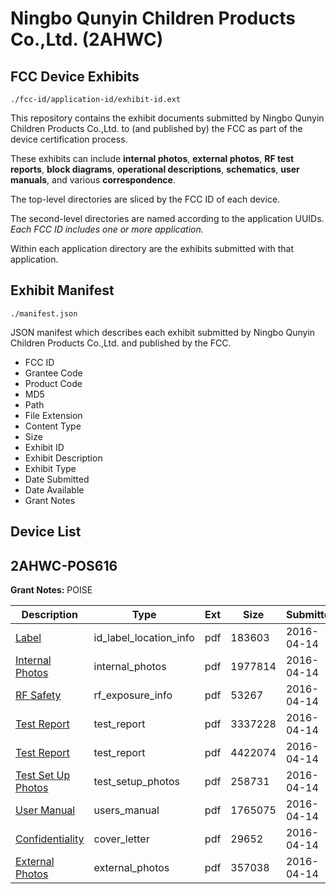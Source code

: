 # Ningbo Qunyin Children Products Co.,Ltd. (2AHWC)
## FCC Device Exhibits

```
./fcc-id/application-id/exhibit-id.ext
```

This repository contains the exhibit documents submitted by Ningbo Qunyin Children Products Co.,Ltd. to (and published by) the FCC as part of the device certification process.

These exhibits can include **internal photos**, **external photos**, **RF test reports**, **block diagrams**, **operational descriptions**, **schematics**, **user manuals**, and various **correspondence**.

The top-level directories are sliced by the FCC ID of each device.

The second-level directories are named according to the application UUIDs. *Each FCC ID includes one or more application.*

Within each application directory are the exhibits submitted with that application. 

## Exhibit Manifest

```
./manifest.json
```

JSON manifest which describes each exhibit submitted by Ningbo Qunyin Children Products Co.,Ltd. and published by the FCC.

- FCC ID
- Grantee Code
- Product Code
- MD5
- Path
- File Extension
- Content Type
- Size
- Exhibit ID
- Exhibit Description
- Exhibit Type
- Date Submitted
- Date Available
- Grant Notes

## Device List
## 2AHWC-POS616
**Grant Notes:** POISE

| Description | Type | Ext | Size | Submitted | Available |
| ----------- | ---- | --- | ---- | --------- | --------- |
| [Label](2AHWC-POS616/69b7177b22ad093d9dec5b42b7afee44/2959170.pdf) | id_label_location_info | pdf | 183603 | 2016-04-14 | 2016-04-15 |
| [Internal Photos](2AHWC-POS616/69b7177b22ad093d9dec5b42b7afee44/2959169.pdf) | internal_photos | pdf | 1977814 | 2016-04-14 | 2016-04-15 |
| [RF Safety](2AHWC-POS616/69b7177b22ad093d9dec5b42b7afee44/2959176.pdf) | rf_exposure_info | pdf | 53267 | 2016-04-14 | 2016-04-15 |
| [Test Report](2AHWC-POS616/69b7177b22ad093d9dec5b42b7afee44/2959174.pdf) | test_report | pdf | 3337228 | 2016-04-14 | 2016-04-15 |
| [Test Report](2AHWC-POS616/69b7177b22ad093d9dec5b42b7afee44/2959175.pdf) | test_report | pdf | 4422074 | 2016-04-14 | 2016-04-15 |
| [Test Set Up Photos](2AHWC-POS616/69b7177b22ad093d9dec5b42b7afee44/2959173.pdf) | test_setup_photos | pdf | 258731 | 2016-04-14 | 2016-04-15 |
| [User Manual](2AHWC-POS616/69b7177b22ad093d9dec5b42b7afee44/2959177.pdf) | users_manual | pdf | 1765075 | 2016-04-14 | 2016-04-15 |
| [Confidentiality](2AHWC-POS616/69b7177b22ad093d9dec5b42b7afee44/2959167.pdf) | cover_letter | pdf | 29652 | 2016-04-14 | 2016-04-15 |
| [External Photos](2AHWC-POS616/69b7177b22ad093d9dec5b42b7afee44/2959168.pdf) | external_photos | pdf | 357038 | 2016-04-14 | 2016-04-15 |
